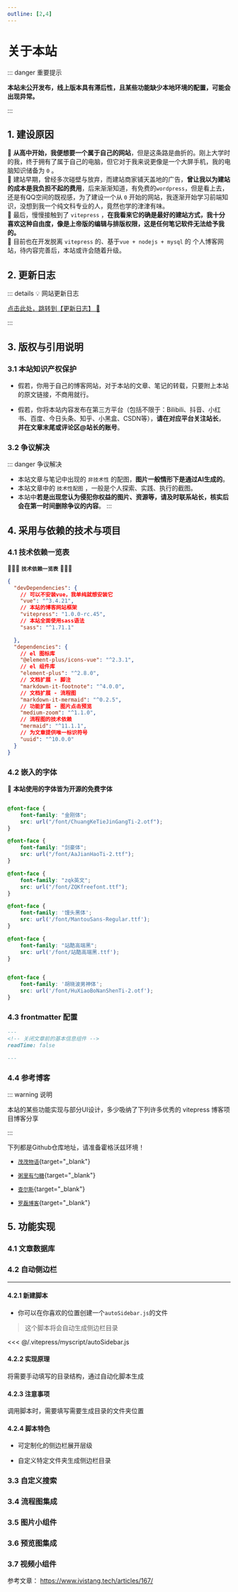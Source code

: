 ```yaml
---
outline: [2,4]
---
```

# 关于本站

::: danger <Badge type='danger'>重要提示</Badge>

**本站未公开发布，线上版本具有滞后性，且某些功能缺少本地环境的配置，可能会出现异常。**

:::

## 1. 建设原因

🔘 **从高中开始，我便想要一个属于自己的网站**，但是这条路是曲折的。刚上大学时的我，终于拥有了属于自己的电脑，但它对于我来说更像是一个大屏手机，我的电脑知识储备为 `0` 。  
🔘 建站早期，曾经多次碰壁与放弃，而建站商家铺天盖地的广告，**曾让我以为建站的成本是我负担不起的费用**，后来渐渐知道，有免费的`wordpress`，但是看上去，还是有QQ空间的既视感，为了建设一个从 `0` 开始的网站，我逐渐开始学习前端知识，没想到我一个纯文科专业的人，竟然也学的津津有味。  
🔘 最后，慢慢接触到了 `vitepress` ，**在我看来它的确是最好的建站方式，我十分喜欢这种自由度，像是上帝版的编辑与排版权限，这是任何笔记软件无法给予我的。**  
🔘 目前也在开发脱离 `vitepress` 的、基于`vue + nodejs + mysql` 的 个人博客网站，待内容完善后，本站或许会随着升级。

## 2. 更新日志 

::: details 💡 网站更新日志

[点击此处，跳转到【更新日志】 📝](./history-updated.md)

:::

## 3. 版权与引用说明

### 3.1 本站知识产权保护

- 假若，你用于自己的博客网站，对于本站的文章、笔记的转载，只要附上本站的原文链接，不商用就行。

- 假若，你将本站内容发布在第三方平台（包括不限于：Bilibili、抖音、小红书、百度、今日头条、知乎、小黑盒、CSDN等），**请在对应平台关注站长**，**并在文章末尾或评论区@站长的账号**。
<!-- 
|平台|账号名称|平台ID|链接地址|
|---|---|---|---|
|Bilibili|数码猿猴|3546729108474211|[enter](https://space.bilibili.com/3546729108474211/ )|
|小黑盒|冰刀快和飞|51427625|[enter](https://web.xiaoheihe.cn/bbs/user_profile_share?user_id=51427625&h_src=writer) | -->


### 3.2 争议解决

::: danger <Badge type='danger'>争议解决</Badge>
- 本站文章与笔记中出现的 `非技术性` 的配图，**图片一般情形下是通过AI生成的**。
- 本站文章中的 `技术性配图` ，一般是个人探索、实践、执行的截图。
- 本站中**若是出现您认为侵犯你权益的图片、资源等，请及时联系站长，核实后会在第一时间删除争议的内容**。
:::





## 4. 采用与依赖的技术与项目
 

### 4.1 技术依赖一览表

🏐🏐🏐  **`技术依赖一览表`**  🏐🏐🏐  

```json
{
  "devDependencies": {
    // 可以不安装vue，我单纯就想安装它
    "vue": "^3.4.21",
    // 本站的博客网站框架
    "vitepress": "1.0.0-rc.45",
    // 本站全面使用sass语法
    "sass": "^1.71.1"

  },
  "dependencies": {
    // el 图标库
    "@element-plus/icons-vue": "^2.3.1",
    // el 组件库
    "element-plus": "^2.8.0",
    // 文档扩展 - 脚注
    "markdown-it-footnote": "^4.0.0",
    // 文档扩展 - 流程图
    "markdown-it-mermaid": "^0.2.5",
    // 功能扩展 - 图片点击预览
    "medium-zoom": "^1.1.0",
    // 流程图的技术依赖
    "mermaid": "^11.1.1",
    // 为文章提供唯一标识符号
    "uuid": "^10.0.0"
  }
}
```

### 4.2 嵌入的字体

📣 **本站使用的字体皆为开源的免费字体**

```css

@font-face {
    font-family: "金刚体";
    src: url("/font/ChuangKeTieJinGangTi-2.otf");
}

@font-face {
    font-family: "剑豪体";
    src: url("/font/AaJianHaoTi-2.ttf");
}

@font-face {
    font-family: "zqk英文";
    src: url("/font/ZQKfreefont.ttf");
}

@font-face {
    font-family: '馒头黑体';
    src: url('/font/MantouSans-Regular.ttf');
}

@font-face {
    font-family: "站酷高端黑";
    src: url('/font/站酷高端黑.ttf');
}


@font-face {
    font-family: '胡晓波男神体';
    src: url('/font/HuXiaoBoNanShenTi-2.otf');
}

```


### 4.3 frontmatter 配置

```md
---
<!-- 关闭文章前的基本信息组件 -->
readTime: false

---
```
### 4.4 参考博客

::: warning <Badge type='warning'>说明</Badge>


本站的某些功能实现与部分UI设计，多少吸纳了下列许多优秀的 vitepress 博客项目博客分享  


:::

<Badge type='danger'>下列都是Github仓库地址，请准备霍格沃兹环境！</Badge>

- [`茂茂物语`](https://github.com/ATQQ/sugar-blog){target="_blank"}

- [`粥里有勺糖`](https://github.com/ATQQ/sugar-blog){target="_blank"}

- [`查尔斯`](https://github.com/Charles7c/charles7c.github.io){target="_blank"}

- [`罗磊博客`](https://github.com/foru17/luoleiorg){target="_blank"}

## 5. 功能实现

### 4.1 文章数据库

### 4.2 自动侧边栏

---

#### 4.2.1 新建脚本

- 你可以在你喜欢的位置创建一个`autoSidebar.js`的文件

> 这个脚本将会自动生成侧边栏目录

<<< @/.vitepress/myscript/autoSidebar.js 

#### 4.2.2 实现原理

将需要手动填写的目录结构，通过自动化脚本生成


#### 4.2.3 注意事项

调用脚本时，需要填写需要生成目录的文件夹位置

#### 4.2.4 脚本特色

- 可定制化的侧边栏展开层级

- 自定义特定文件夹生成侧边栏目录


### 3.3 自定义搜索

### 3.4 流程图集成

### 3.5 图片小组件

### 3.6 预览图集成

### 3.7 视频小组件

参考文章： https://www.ivistang.tech/articles/167/

